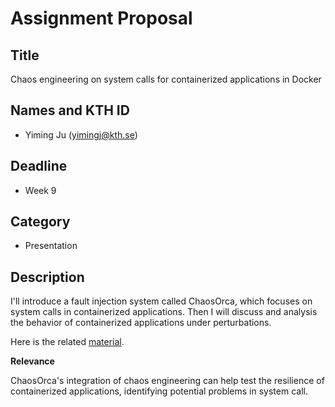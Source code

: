# Assignment Proposal

## Title

Chaos engineering on system calls for containerized applications in Docker

## Names and KTH ID

  - Yiming Ju (yimingj@kth.se)

## Deadline

- Week 9

## Category

- Presentation

## Description

I'll introduce a fault injection system called ChaosOrca, which focuses on system calls in containerized applications. Then I will discuss and analysis the behavior of containerized applications under perturbations.

Here is the related [material](https://doi.org/10.1016/j.future.2021.04.001).

**Relevance**

ChaosOrca's integration of chaos engineering can help test the resilience of containerized applications, identifying potential problems in system call.